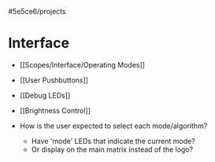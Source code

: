 #5e5ce6/projects 

# Interface

- [[Scopes/Interface/Operating Modes]]
- [[User Pushbuttons]]
- [[Debug LEDs]]
- [[Brightness Control]]

- How is the user expected to select each mode/algorithm?
	- Have 'mode' LEDs that indicate the current mode?
	- Or display on the main matrix instead of the logo?
